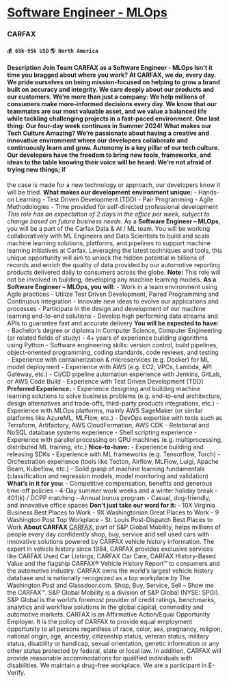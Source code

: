 # [Software Engineer - MLOps](https://www.remotewlb.com/apply/software-engineer-mlops-36045)  
### CARFAX  
#### `💰 65k-95k USD` `🌎 North America`  
#### Description **Join Team CARFAX as a Software Engineer - MLOps** Isn't it time you bragged about where you work? At CARFAX, we do, every day. We pride ourselves on being mission-focused on helping to grow a brand built on accuracy and integrity. We care deeply about our products and our customers. We’re more than just a company: We help millions of consumers make more-informed decisions every day. We know that our teammates are our most valuable asset, and we value a balanced life while tackling challenging projects in a fast-paced environment. One last thing: Our four-day week continues in Summer 2024! **What makes our Tech Culture Amazing?** We’re passionate about having a creative and innovative environment where our developers collaborate and continuously learn and grow. Autonomy is a key pillar of our tech culture. Our developers have the freedom to bring new tools, frameworks, and ideas to the table knowing their voice will be heard. We’re not afraid of trying new things; if
the case is made for a new technology or approach, our developers know it will be tried. **What makes our development environment unique:** \- Hands-on Learning \- Test Driven Development (TDD) \- Pair Programming \- Agile Methodologies \- Time provided for self-directed professional development _This role has an expectation of 2 days in the office per week, subject to change based on future business needs._ As a **Software Engineer – MLOps**, you will be a part of the Carfax Data & AI / ML team. You will be working collaboratively with ML Engineers and Data Scientists to build and scale machine learning solutions, platforms, and pipelines to support machine learning initiatives at Carfax. Leveraging the latest techniques and tools, this unique opportunity will aim to unlock the hidden potential in billions of records and enrich the quality of data provided by our automotive reporting products delivered daily to consumers across the globe. **Note:** This role will not be involved in
building, developing any machine learning models. **As a Software Engineer – MLOps, you will:** \- Work in a team environment using Agile practices \- Utilize Test Driven Development, Paired Programming and Continuous Integration \- Innovate new ideas to evolve our applications and processes \- Participate in the design and development of our machine learning end-to-end solutions \- Develop high performing data streams and APIs to guarantee fast and accurate delivery **You will be expected to have:** \- Bachelor’s degree or diploma in Computer Science, Computer Engineering (or related fields of study) \- 4+ years of experience building algorithms using Python \- Software engineering skills: version control, build pipelines, object-oriented programming, coding standards, code reviews, and testing \- Experience with containerization & microservices (e.g. Docker) for ML model deployment \- Experience with AWS (e.g. EC2, VPCs, Lambda, API Gateway, etc.) \- CI/CD pipeline automation
experience with Jenkins, GitLab, or AWS Code Build \- Experience with Test Driven Development (TDD) **Preferred Experience:** \- Experience designing and building machine learning solutions to solve business problems (e.g. end-to-end architecture, design alternatives and trade-offs, third-party products integrations, etc.) \- Experience with MLOps platforms, mainly AWS SageMaker (or similar platforms like AzureML, MLFlow, etc.) \- DevOps expertise with tools such as Terraform, Artifactory, AWS CloudFormation, AWS CDK \- Relational and NoSQL database systems experience \- Shell scripting experience \- Experience with parallel processing on GPU machines (e.g. multiprocessing, distributed ML training, etc.) **Nice-to-have:** \- Experience building and releasing SDKs \- Experience with ML frameworks (e.g. Tensorflow, Torch) \- Orchestration experience (tools like Tecton, Airflow, MLFlow, Luigi, Apache Beam, Kubeflow, etc.) \- Solid grasp of machine learning fundamentals (classification and
regression models, model monitoring and validation) **What’s in it for you:** \- Competitive compensation, benefits and generous time-off policies \- 4-Day summer work weeks and a winter holiday break \- 401(k) / DCPP matching \- Annual bonus program \- Casual, dog-friendly, and innovative office spaces **Don’t just take our word for it:** \- 10X Virginia Business Best Places to Work \- 9X Washingtonian Great Places to Work \- 9 Washington Post Top Workplace \- St. Louis Post-Dispatch Best Places to Work **About CARFAX** [CARFAX](https://www.carfax.com/), part of S&P Global Mobility, helps millions of people every day confidently shop, buy, service and sell used cars with innovative solutions powered by CARFAX vehicle history information. The expert in vehicle history since 1984, CARFAX provides exclusive services like CARFAX Used Car Listings, CARFAX Car Care, CARFAX History-Based Value and the flagship CARFAX® Vehicle History Report™ to consumers and the automotive industry. CARFAX
owns the world’s largest vehicle history database and is nationally recognized as a top workplace by The Washington Post and Glassdoor.com. Shop, Buy, Service, Sell – Show me the CARFAX™. S&P Global Mobility is a division of S&P Global (NYSE: SPGI). S&P Global is the world’s foremost provider of credit ratings, benchmarks, analytics and workflow solutions in the global capital, commodity and automotive markets. CARFAX is an Affirmative Action/Equal Opportunity Employer. It is the policy of CARFAX to provide equal employment opportunity to all persons regardless of race, color, sex, pregnancy, religion, national origin, age, ancestry, citizenship status, veteran status, military status, disability or handicap, sexual orientation, genetic information or any other status protected by federal, state or local law. In addition, CARFAX will provide reasonable accommodations for qualified individuals with disabilities. We maintain a drug-free workplace. We are a participant in E-Verify.

